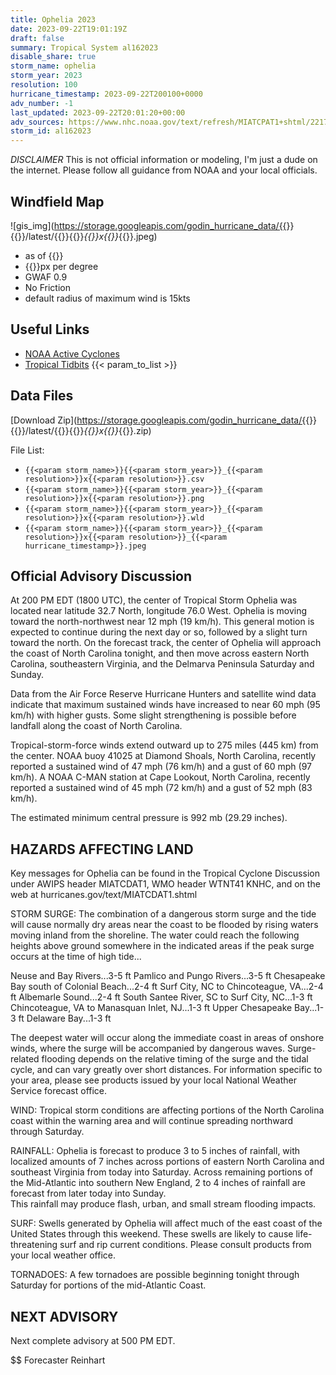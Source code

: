 ```yaml
---
title: Ophelia 2023
date: 2023-09-22T19:01:19Z
draft: false
summary: Tropical System al162023
disable_share: true
storm_name: ophelia
storm_year: 2023
resolution: 100
hurricane_timestamp: 2023-09-22T200100+0000
adv_number: -1
last_updated: 2023-09-22T20:01:20+00:00
adv_sources: https://www.nhc.noaa.gov/text/refresh/MIATCPAT1+shtml/221751.shtml;https://www.nhc.noaa.gov/refresh/graphics_at1+shtml/175144.shtml?cone
storm_id: al162023
---
```

*DISCLAIMER* This is not official information or modeling, I'm just a dude on the internet.  Please follow all guidance from NOAA and your local officials.

## Windfield Map
![gis_img](https://storage.googleapis.com/godin_hurricane_data/{{<param storm_name>}}{{<param storm_year>}}/latest/{{<param storm_name>}}{{<param storm_year>}}_{{<param resolution>}}x{{<param resolution>}}_{{<param hurricane_timestamp>}}.jpeg)

- as of {{<param last_updated>}}
- {{<param resolution>}}px per degree
- GWAF 0.9
- No Friction
- default radius of maximum wind is 15kts

## Useful Links
- [NOAA Active Cyclones](https://www.nhc.noaa.gov/)
- [Tropical Tidbits](https://www.tropicaltidbits.com/storminfo/)
{{< param_to_list >}}

## Data Files
[Download Zip](https://storage.googleapis.com/godin_hurricane_data/{{<param storm_name>}}{{<param storm_year>}}/latest/{{<param storm_name>}}{{<param storm_year>}}_{{<param resolution>}}x{{<param resolution>}}_{{<param hurricane_timestamp>}}.zip)

File List:
- `{{<param storm_name>}}{{<param storm_year>}}_{{<param resolution>}}x{{<param resolution>}}.csv`
- `{{<param storm_name>}}{{<param storm_year>}}_{{<param resolution>}}x{{<param resolution>}}.png`
- `{{<param storm_name>}}{{<param storm_year>}}_{{<param resolution>}}x{{<param resolution>}}.wld`
- `{{<param storm_name>}}{{<param storm_year>}}_{{<param resolution>}}x{{<param resolution>}}_{{<param hurricane_timestamp>}}.jpeg`


## Official Advisory Discussion
At 200 PM EDT (1800 UTC), the center of Tropical Storm Ophelia was 
located near latitude 32.7 North, longitude 76.0 West. Ophelia is 
moving toward the north-northwest near 12 mph (19 km/h). This 
general motion is expected to continue during the next day or so, 
followed by a slight turn toward the north. On the forecast track, 
the center of Ophelia will approach the coast of North Carolina 
tonight, and then move across eastern North Carolina, southeastern 
Virginia, and the Delmarva Peninsula Saturday and Sunday.
 
Data from the Air Force Reserve Hurricane Hunters and satellite wind 
data indicate that maximum sustained winds have increased to near 60 
mph (95 km/h) with higher gusts. Some slight strengthening is 
possible before landfall along the coast of North Carolina.
 
Tropical-storm-force winds extend outward up to 275 miles (445 km) 
from the center. NOAA buoy 41025 at Diamond Shoals, North Carolina, 
recently reported a sustained wind of 47 mph (76 km/h) and a gust of 
60 mph (97 km/h). A NOAA C-MAN station at Cape Lookout, North 
Carolina, recently reported a sustained wind of 45 mph (72 km/h) and 
a gust of 52 mph (83 km/h).  
 
The estimated minimum central pressure is 992 mb (29.29 inches).
 
 
HAZARDS AFFECTING LAND
----------------------
Key messages for Ophelia can be found in the Tropical Cyclone
Discussion under AWIPS header MIATCDAT1, WMO header WTNT41 KNHC,
and on the web at hurricanes.gov/text/MIATCDAT1.shtml
 
STORM SURGE:  The combination of a dangerous storm surge and the
tide will cause normally dry areas near the coast to be flooded by
rising waters moving inland from the shoreline.  The water could
reach the following heights above ground somewhere in the indicated
areas if the peak surge occurs at the time of high tide...
 
Neuse and Bay Rivers...3-5 ft
Pamlico and Pungo Rivers...3-5 ft
Chesapeake Bay south of Colonial Beach...2-4 ft
Surf City, NC to Chincoteague, VA...2-4 ft
Albemarle Sound...2-4 ft
South Santee River, SC to Surf City, NC...1-3 ft
Chincoteague, VA to Manasquan Inlet, NJ...1-3 ft
Upper Chesapeake Bay...1-3 ft
Delaware Bay...1-3 ft
 
The deepest water will occur along the immediate coast in areas of
onshore winds, where the surge will be accompanied by dangerous
waves.  Surge-related flooding depends on the relative timing of the
surge and the tidal cycle, and can vary greatly over short
distances.  For information specific to your area, please see
products issued by your local National Weather Service forecast
office.
 
WIND:  Tropical storm conditions are affecting portions of the North 
Carolina coast within the warning area and will continue spreading 
northward through Saturday.
 
RAINFALL:  Ophelia is forecast to produce 3 to 5 inches of rainfall, 
with localized amounts of 7 inches across portions of eastern North 
Carolina and southeast Virginia from today into Saturday. Across 
remaining portions of the Mid-Atlantic into southern New England, 2 
to 4 inches of rainfall are forecast from later today into Sunday.  
This rainfall may produce flash, urban, and small stream flooding 
impacts.
 
SURF:  Swells generated by Ophelia will affect much of the east
coast of the United States through this weekend.  These swells are
likely to cause life-threatening surf and rip current conditions.
Please consult products from your local weather office.
 
TORNADOES:  A few tornadoes are possible beginning tonight through
Saturday for portions of the mid-Atlantic Coast.
 
 
NEXT ADVISORY
-------------
Next complete advisory at 500 PM EDT.
 
$$
Forecaster Reinhart